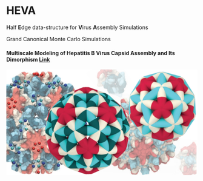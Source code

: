 # HEVA
**H**alf **E**dge data-structure for **V**irus **A**ssembly Simulations

Grand Canonical Monte Carlo Simulations


#### Multiscale Modeling of Hepatitis B Virus Capsid Assembly and Its Dimorphism [Link](https://pubs.acs.org/doi/10.1021/acsnano.2c02119)

![Hepatitis-B Capsids](HBV.jpg)
